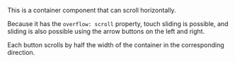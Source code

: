 This is a container component that can scroll horizontally.

Because it has the `overflow: scroll` property, touch sliding is possible, and sliding is also possible using the arrow buttons on the left and right.

Each button scrolls by half the width of the container in the corresponding direction.
